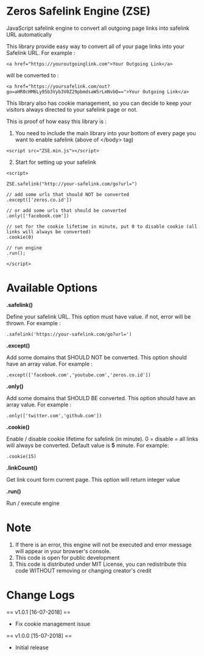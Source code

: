 # Zeros Safelink Engine (ZSE)
JavaScript safelink engine to convert all outgoing page links into safelink URL automatically

This library provide easy way to convert all of your page links into your Safelink URL. For example :

<pre><code>&#x3C;a href=&#x22;https://youroutgoinglink.com&#x22;&#x3E;Your Outgoing Link&#x3C;/a&#x3E;</code></pre>

will be converted to :

<pre><code>&#x3C;a href=&#x22;https://yoursafelink.com/out?go=aHR0cHM6Ly95b3Vyb3V0Z29pbmdsaW5rLmNvbQ==&#x22;&#x3E;Your Outgoing Link&#x3C;/a&#x3E;</code></pre>

This library also has cookie management, so you can decide to keep your visitors always directed to your safelink page or not.

This is proof of how easy this library is :

1. You need to include the main library into your bottom of every page you want to enable safelink (above of &lt;/body&gt; tag)
<pre><code>&#x3C;script src=&#x22;ZSE.min.js&#x22;&#x3E;&#x3C;/script&#x3E;</code></pre>

2. Start for setting up your safelink

<pre><code>&#x3C;script&#x3E;

ZSE.safelink(&#x22;http://your-safelink.com/go?url=&#x22;)

// add some urls that should NOT be converted
.except(['zeros.co.id'])

// or add some urls that should be converted
.only(['facebook.com'])

// set for the cookie lifetime in minute, put 0 to disable cookie (all links will always be converted)
.cookie(0)

// run engine
.run();

&#x3C;/script&#x3E;
</code></pre>

# Available Options

<b>.safelink()</b>

Define your safelink URL. This option must have value. if not, error will be thrown. For example :
<pre><code>.safelink('https://your-safelink.com/go?url=')</code></pre>

<b>.except()</b>

Add some domains that SHOULD NOT be converted. This option should have an array value. For example :
<pre><code>.except(['facebook.com','youtube.com','zeros.co.id'])</code></pre>

<b>.only()</b>

Add some domains that SHOULD BE converted. This option should have an array value. For example :
<pre><code>.only(['twitter.com','github.com'])</code></pre>

<b>.cookie()</b>

Enable / disable cookie lifetime for safelink (in minute). 0 = disable = all links will always be converted. Default value is <b>5</b> minute. For example:
<pre><code>.cookie(15)</code></pre>

<b>.linkCount()</b>

Get link count form current page. This option will return integer value

<b>.run()</b>

Run / execute engine


# Note

1. If there is an error, this engine will not be executed and error message will appear in your browser's console.
2. This code is open for public development
3. This code is distributed under MIT License, you can redistribute this code WITHOUT removing or changing creator's credit


# Change Logs

== v1.0.1 [16-07-2018] ==
- Fix cookie management issue

== v1.0.0 [15-07-2018] ==
- Initial release
